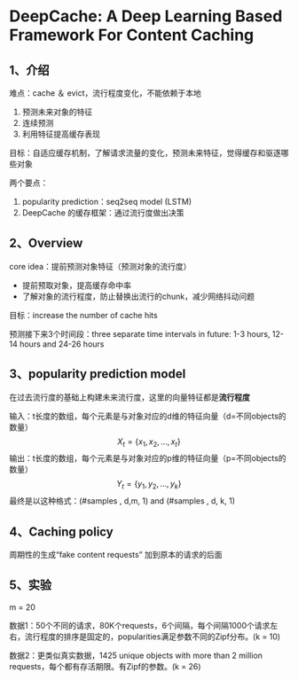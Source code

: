 # DeepCache: A Deep Learning Based Framework For Content Caching

## 1、介绍

难点：cache ＆ evict，流行程度变化，不能依赖于本地

1. 预测未来对象的特征
2. 连续预测
3. 利用特征提高缓存表现

目标：自适应缓存机制，了解请求流量的变化，预测未来特征，觉得缓存和驱逐哪些对象

两个要点：

1. popularity prediction：seq2seq model (LSTM)
2. DeepCache 的缓存框架：通过流行度做出决策

## 2、Overview

core idea：提前预测对象特征（预测对象的流行度）

- 提前预取对象，提高缓存命中率
- 了解对象的流行程度，防止替换出流行的chunk，减少网络抖动问题

目标：increase the number of cache hits

预测接下来3个时间段：three separate time intervals in future: 1-3 hours, 12-14
 hours and 24-26 hours

## 3、popularity prediction model

在过去流行度的基础上构建未来流行度，这里的向量特征都是**流行程度**

输入：t长度的数组，每个元素是与对象对应的d维的特征向量（d=不同objects的数量）
$$
X_{t}=\left\{x_{1}, x_{2}, \ldots, x_{t}\right\}
$$
输出：t长度的数组，每个元素是与对象对应的p维的特征向量（p=不同objects的数量）
$$
Y_{t}=\left\{y_{1}, y_{2}, \ldots, y_{k}\right\}
$$
最终是以这种格式：(#samples , d,m, 1) and (#samples , d, k, 1)

## 4、Caching policy

周期性的生成“fake content requests” 加到原本的请求的后面

## 5、实验

m = 20

数据1：50个不同的请求，80K个requests，6个间隔，每个间隔1000个请求左右，流行程度的排序是固定的，popularities满足参数不同的Zipf分布。(k = 10)

数据2：更类似真实数据，1425 unique objects with more than 2 million requests，每个都有存活期限。有Zipf的参数。(k = 26)



